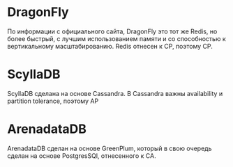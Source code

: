 # DragonFly
По информации с официального сайта, DragonFly это тот же Redis, но более быстрый, с лучшим использованием памяти и со способностью к вертикальному
масштабированию. Redis отнесен к CP, поэтому CP.
# ScyllaDB
ScyllaDB сделана на основе Cassandra. В Cassandra важны availability и partition tolerance, поэтому AP 
# ArenadataDB
ArenadataDB сделан на основе GreenPlum, который в свою очередь сделан на основе PostgresSQl, отнесенного к CA.
